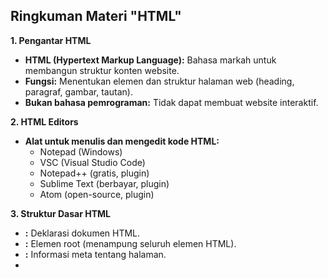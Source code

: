 ## Ringkuman Materi "HTML"

**1. Pengantar HTML**

* **HTML (Hypertext Markup Language):** Bahasa markah untuk membangun struktur konten website.
* **Fungsi:** Menentukan elemen dan struktur halaman web (heading, paragraf, gambar, tautan).
* **Bukan bahasa pemrograman:** Tidak dapat membuat website interaktif.

**2. HTML Editors**

* **Alat untuk menulis dan mengedit kode HTML:**
    * Notepad (Windows)
    * VSC (Visual Studio Code)
    * Notepad++ (gratis, plugin)
    * Sublime Text (berbayar, plugin)
    * Atom (open-source, plugin)

**3. Struktur Dasar HTML**

* **<!DOCTYPE html>:** Deklarasi dokumen HTML.
* **<html>:** Elemen root (menampung seluruh elemen HTML).
* **<head>:** Informasi meta tentang halaman.
* **<title>:** Judul halaman (ditampilkan di tab browser).
* **<body>:** Konten utama halaman.
* **<div>:** Mengelompokkan elemen HTML.

**4. Elemen HTML Penting**

* **Heading:** <h1> - <h6> (heading tingkat 1 - 6).
* **Paragraf:** <p> untuk paragraf teks.
* **Pencetakan:** <strong> (tebal), <s> (dicoret), <u> (garis bawah).
* **Baris baru:** <br>

**5. Tautan dan Gambar**

* **<a>:** Elemen untuk membuat tautan.
* **href:** URL tujuan tautan.
* **target:** _blank untuk membuka di tab baru.
* **<img>:** Elemen untuk menampilkan gambar.
* **src:** Lokasi file gambar.
* **alt:** Teks alternatif jika gambar tidak dimuat.

**6. Daftar dan Tabel**

* **Daftar Terurut:** <ol> <li> (nomor urut).
* **Daftar Tidak Terurut:** <ul> <li> (bullet point).
* **Tabel:** <table> <tr> <td> (baris dan kolom).
* **<th>:** Header tabel.

**7. Formulir**

* **<form>:** Elemen untuk membuat formulir.
* **id, name, type, placeholder:** Atribut untuk formulir dan elemen input.
* **<label>:** Memberi label pada elemen formulir.
